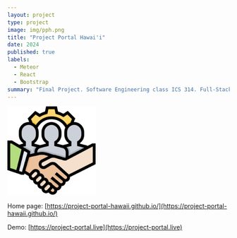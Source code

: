 ```yaml
---
layout: project
type: project
image: img/pph.png
title: "Project Portal Hawai'i"
date: 2024
published: true
labels:
  - Meteor
  - React
  - Bootstrap
summary: "Final Project. Software Engineering class ICS 314. Full-Stack web application for project collection, proposal, and showcase."
---
```

<img width="200px" class="rounded float-start pe-4" src="../img/pph.png">

Home page:
[https://project-portal-hawaii.github.io/](https://project-portal-hawaii.github.io/)

Demo:
[https://project-portal.live](https://project-portal.live)
<br />
<br />
<br />
<br />
<br />
<br />
<br />
<br />
<br />
<br />
<br />
<br />
<br />
<br />
<br />
<br />
<br />
<br />
<br />
<br />
<br />
<br />
<br />
<br />
<br />
<br />
<br />

